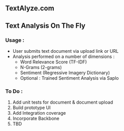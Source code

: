 ## TextAlyze.com
## Text Analysis On The Fly

### Usage :

* User submits text document via upload link or URL
* Analysis performed on a number of dimensions :
  * Word Relevance Score (TF-IDF)
  * N-Grams (2-grams)
  * Sentiment (Regressive Imagery Dictionary)
  * Optional : Trained Sentiment Analysis via Saplo

### To Do :

1. Add unit tests for document & document upload
2. Build prototype UI
3. Add Integration coverage
4. Incorporate Backbone
5. TBD
